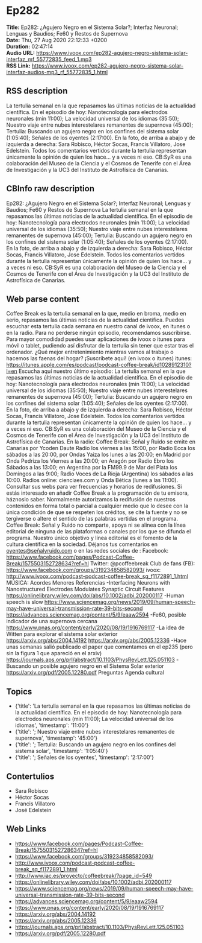 # Ep282  
**Title:** Ep282: ¿Agujero Negro en el Sistema Solar?; Interfaz Neuronal; Lenguas y Baudios; Fe60 y Restos de Supernova  
**Date:** Thu, 27 Aug 2020 22:12:33 +0200  
**Duration:** 02:47:14  
**Audio URL:** https://www.ivoox.com/ep282-agujero-negro-sistema-solar-interfaz_mf_55772835_feed_1.mp3  
**RSS Link:** https://www.ivoox.com/ep282-agujero-negro-sistema-solar-interfaz-audios-mp3_rf_55772835_1.html  

## RSS description
La tertulia semanal en la que repasamos las últimas noticias de la actualidad científica. En el episodio de hoy: Nanotecnología para electrodos neuronales (min 11:00); La velocidad universal de los idiomas (35:50); Nuestro viaje entre nubes interestelares remanentes de supernova (45:00); Tertulia: Buscando un agujero negro en los confines del sistema solar (1:05:40); Señales de los oyentes (2:17:00). En la foto, de arriba a abajo y de izquierda a derecha: Sara Robisco, Héctor Socas, Francis Villatoro, Jose Edelstein. Todos los comentarios vertidos durante la tertulia representan únicamente la opinión de quien los hace... y a veces ni eso. CB:SyR es una colaboración del Museo de la Ciencia y el Cosmos de Tenerife con el Área de Investigación y la UC3 del Instituto de Astrofísica de Canarias.

## CBInfo raw description
Ep282: ¿Agujero Negro en el Sistema Solar?; Interfaz Neuronal; Lenguas y Baudios; Fe60 y Restos de Supernova
La tertulia semanal en la que repasamos las últimas noticias de la actualidad científica. En el episodio de hoy: Nanotecnología para electrodos neuronales (min 11:00); La velocidad universal de los idiomas (35:50); Nuestro viaje entre nubes interestelares remanentes de supernova (45:00); Tertulia: Buscando un agujero negro en los confines del sistema solar (1:05:40); Señales de los oyentes (2:17:00). En la foto, de arriba a abajo y de izquierda a derecha: Sara Robisco, Héctor Socas, Francis Villatoro, Jose Edelstein. Todos los comentarios vertidos durante la tertulia representan únicamente la opinión de quien los hace... y a veces ni eso. CB:SyR es una colaboración del Museo de la Ciencia y el Cosmos de Tenerife con el Área de Investigación y la UC3 del Instituto de Astrofísica de Canarias.


## Web parse content
Coffee Break es la tertulia semanal en la que, medio en broma, medio en serio, repasamos las últimas noticias de la actualidad científica. Puedes escuchar esta tertulia cada semana en nuestro canal de ivoox, en itunes o en la radio. Para no perderse ningún episodio, recomendamos suscribirse. Para mayor comodidad puedes usar aplicaciones de ivoox o itunes para móvil o tablet, pudiendo así disfrutar de la tertulia sin tener que estar tras el ordenador. ¿Qué mejor entretenimiento mientras vamos al trabajo o hacemos las faenas del hogar? ¡Suscríbete aquí! (en ivoox o itunes) itunes: https://itunes.apple.com/es/podcast/podcast-coffee-break/id1028912310?l=en Escucha aquí nuestro último episodio: La tertulia semanal en la que repasamos las últimas noticias de la actualidad científica. En el episodio de hoy: Nanotecnología para electrodos neuronales (min 11:00); La velocidad universal de los idiomas (35:50); Nuestro viaje entre nubes interestelares remanentes de supernova (45:00); Tertulia: Buscando un agujero negro en los confines del sistema solar (1:05:40); Señales de los oyentes (2:17:00). En la foto, de arriba a abajo y de izquierda a derecha: Sara Robisco, Héctor Socas, Francis Villatoro, Jose Edelstein. Todos los comentarios vertidos durante la tertulia representan únicamente la opinión de quien los hace… y a veces ni eso. CB:SyR es una colaboración del Museo de la Ciencia y el Cosmos de Tenerife con el Área de Investigación y la UC3 del Instituto de Astrofísica de Canarias. En la radio: Coffee Break: Señal y Ruido se emite en Canarias por Ycoden Daute Radio los viernes a las 15:00, por Radio Ecca los sábados a las 20:00, por Ondas Yaiza los lunes a las 20:00; en Madrid por Onda Pedriza los Viernes a las 20:00; en Aragón por Radio Ebro los Sábados a las 13:00; en Argentina por la FM99.9 de Mar del Plata los Domingos a las 9:00; Radio Voces de La Rioja (Argentina) los sábados a las 10:00. Radios online: cienciaes.com y Onda Bética (lunes a las 11:00). Consultar sus webs para ver frecuencias y horarios de redifusiones. Si estás interesado en añadir Coffee Break a la programación de tu emisora, háznoslo saber. Normalmente autorizamos la redifusión de nuestros contenidos en forma total o parcial a cualquier medio que lo desee con la única condición de que se respeten los créditos, se cite la fuente y no se tergiverse o altere el sentido de las palabras vertidas en el programa. Coffee Break: Señal y Ruido no comparte, apoya ni se alinea con la línea editorial de ninguna de las plataformas o canales por los que se difunda el programa. Nuestro único objetivo y línea editorial es el fomento de la cultura científica en la sociedad. Déjanos tus comentarios en oyentes@señalyruido.com o en las redes sociales de : Facebook: https://www.facebook.com/pages/Podcast-Coffee-Break/1575503152728634?ref=hl Twitter: @pcoffeebreak Club de fans (FB): https://www.facebook.com/groups/319234858582093/ ivoox: http://www.ivoox.com/podcast-podcast-coffee-break_sq_f1172891_1.html MÚSICA: Acordes Menores Referencias -Interfacing Neurons with Nanostructured Electrodes Modulates Synaptic Circuit Features https://onlinelibrary.wiley.com/doi/abs/10.1002/adbi.202000117 -Human speech is slow https://www.sciencemag.org/news/2019/09/human-speech-may-have-universal-transmission-rate-39-bits-second https://advances.sciencemag.org/content/5/9/eaaw2594 -Fe60, posible indicador de una supernova cercana https://www.pnas.org/content/early/2020/08/19/1916769117 -La idea de Witten para explorar el sistema solar exterior https://arxiv.org/abs/2004.14192 https://arxiv.org/abs/2005.12336 -Hace unas semanas salió publicado el paper que comentamos en el ep235 (pero sin la figura 1 que apareció en el arxiv) https://journals.aps.org/prl/abstract/10.1103/PhysRevLett.125.051103 -Buscando un posible agujero negro en el Sistema Solar exterior https://arxiv.org/pdf/2005.12280.pdf Preguntas Agenda cultural

## Topics
- {'title': 'La tertulia semanal en la que repasamos las últimas noticias de la actualidad científica. En el episodio de hoy: Nanotecnología para electrodos neuronales (min 11:00); La velocidad universal de los idiomas', 'timestamp': '11:00'}
- {'title': '; Nuestro viaje entre nubes interestelares remanentes de supernova', 'timestamp': '45:00'}
- {'title': '; Tertulia: Buscando un agujero negro en los confines del sistema solar', 'timestamp': '1:05:40'}
- {'title': '; Señales de los oyentes', 'timestamp': '2:17:00'}
## Contertulios
- Sara Robisco
- Héctor Socas
- Francis Villatoro
- José Edelstein
## Web Links
- https://www.facebook.com/pages/Podcast-Coffee-Break/1575503152728634?ref=hl
- https://www.facebook.com/groups/319234858582093/
- http://www.ivoox.com/podcast-podcast-coffee-break_sq_f1172891_1.html
- http://www.iac.es/proyecto/coffeebreak/?page_id=549
- https://onlinelibrary.wiley.com/doi/abs/10.1002/adbi.202000117
- https://www.sciencemag.org/news/2019/09/human-speech-may-have-universal-transmission-rate-39-bits-second
- https://advances.sciencemag.org/content/5/9/eaaw2594
- https://www.pnas.org/content/early/2020/08/19/1916769117
- https://arxiv.org/abs/2004.14192
- https://arxiv.org/abs/2005.12336
- https://journals.aps.org/prl/abstract/10.1103/PhysRevLett.125.051103
- https://arxiv.org/pdf/2005.12280.pdf
